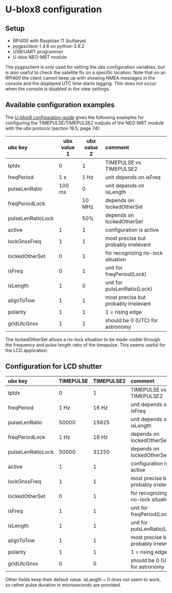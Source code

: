 # U-blox8 configuration

## Setup
- RPI400 with Raspbian 11 (bullseye)
- pygpsclient-1.4.6 on python-3.9.2
- USB/UART programmer
- U-blox NEO-M8T module

The pygpsclient is only used for setting the ubx configuration variables, but is also useful to check the satellite fix on a specific location. Note that on an RPI400 the client cannot keep up with showing NMEA messages in the console and the displayed UTC time starts lagging. This does not occur when the console is disabled in the view settings.

## Available configuration examples
The [U-blox8 configuration guide](https://content.u-blox.com/sites/default/files/products/documents/u-blox8-M8_ReceiverDescrProtSpec_UBX-13003221.pdf) gives the following examples for configuring the TIMEPULSE/TIMEPULSE2 outputs of the NEO-M8T module with the ubx protocol (section 19.5, page 74):

| ubx key           | ubx value 1 | ubx value 2 | comment |
| :------------     | ----------- | ----------- | :------ |
| tpIdx             | 0           | 1           | TIMEPULSE vs TIMEPULSE2 |
| freqPeriod        | 1 s         | 1 Hz        | unit depends on isFreq |
| pulseLenRatio     | 100 ms      | 0           | unit depends on isLength |
| freqPeriodLock    |             | 10 MHz      | depends on lockedOtherSet |
| pulseLenRatioLock |             | 50%         | depends on lockedOtherSet |
| active            | 1           | 1           | configuration is active |
| lockGnssFreq      | 1           | 1           | most precise but probably irrelevant |
| lockedOtherSet    | 0           | 1           | for recognizing no-lock situation |
| isFreq            | 0           | 1           | unit for freqPeriod(Lock) |
| isLength          | 1           | 0           | unit for pulsLenRatio(Lock) |
| alignToTow        | 1           | 1           | most precise but probably irrelevant |
| polarity          | 1           | 1           | 1 = rising edge |
| gridUtcGnss       | 1           | 1           | should be 0 (UTC) for astronomy |

The lockedOtherSet allows a no-lock situation to be made visible through the frequency and pulse length ratio of the timepulse. This seems useful for the LCD application.

## Configuration for LCD shutter

| ubx key           | TIMEPULSE   | TIMEPULSE2  | comment |
| :------------     | ----------- | ----------- | :------ |
| tpIdx             | 0           | 1           | TIMEPULSE vs TIMEPULSE2 |
| freqPeriod        | 1 Hz        | 16 Hz       | unit depends on isFreq |
| pulseLenRatio     | 50000       | 15625       | unit depends on isLength |
| freqPeriodLock    | 1 Hz        | 16 Hz       | depends on lockedOtherSet |
| pulseLenRatioLock | 50000       | 31250       | depends on lockedOtherSet |
| active            | 1           | 1           | configuration is active |
| lockGnssFreq      | 1           | 1           | most precise but probably irrelevant |
| lockedOtherSet    | 0           | 1           | for recognizing no-lock situation |
| isFreq            | 1           | 1           | unit for freqPeriod(Lock) |
| isLength          | 1           | 1           | unit for pulsLenRatio(Lock) |
| alignToTow        | 1           | 1           | most precise but probably irrelevant |
| polarity          | 1           | 1           | 1 = rising edge |
| gridUtcGnss       | 0           | 0           | should be 0 (UTC) for astronomy |

Other fields keep their default value.
isLength = 0 does not seem to work, so rather pulse duration in microseconds are provided.




